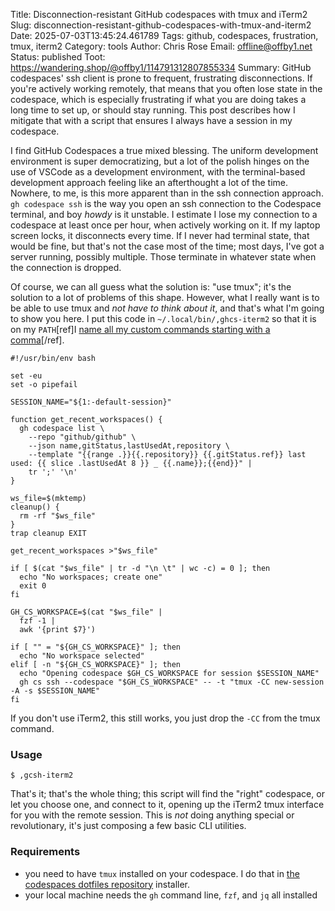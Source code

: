 Title: Disconnection-resistant GitHub codespaces with tmux and iTerm2
Slug: disconnection-resistant-github-codespaces-with-tmux-and-iterm2
Date: 2025-07-03T13:45:24.461789
Tags: github, codespaces, frustration, tmux, iterm2
Category: tools
Author: Chris Rose
Email: offline@offby1.net
Status: published
Toot: https://wandering.shop/@offby1/114791312807855334
Summary: GitHub codespaces' ssh client is prone to frequent, frustrating disconnections. If you're actively working remotely, that means that you often lose state in the codespace, which is especially frustrating if what you are doing takes a long time to set up, or should stay running. This post describes how I mitigate that with a script that ensures I always have a session in my codespace.

I find GitHub Codespaces a true mixed blessing. The uniform development environment is super democratizing, but a lot of the polish hinges on the use of VSCode as a development environment, with the terminal-based development approach feeling like an afterthought a lot of the time. Nowhere, to me, is this more apparent than in the ssh connection approach. `gh codespace ssh` is the way you open an ssh connection to the Codespace terminal, and boy _howdy_ is it unstable. I estimate I lose my connection to a codespace at least once per hour, when actively working on it. If my laptop screen locks, it disconnects every time. If I never had terminal state, that would be fine, but that's not the case most of the time; most days, I've got a server running, possibly multiple. Those terminate in whatever state when the connection is dropped.

Of course, we can all guess what the solution is: "use tmux"; it's the solution to a lot of problems of this shape. However, what I really want is to be able to use tmux and _not have to think about it_, and that's what I'm going to show you here. I put this code in `~/.local/bin/,ghcs-iterm2` so that it is on my `PATH`[ref]I <a href="https://rhodesmill.org/brandon/2009/commands-with-comma/">name all my custom commands starting with a comma</a>[/ref].

```shell
#!/usr/bin/env bash

set -eu
set -o pipefail

SESSION_NAME="${1:-default-session}"

function get_recent_workspaces() {
  gh codespace list \
    --repo "github/github" \
    --json name,gitStatus,lastUsedAt,repository \
    --template "{{range .}}{{.repository}} {{.gitStatus.ref}} last used: {{ slice .lastUsedAt 8 }} _ {{.name}};{{end}}" |
    tr ';' '\n'
}

ws_file=$(mktemp)
cleanup() {
  rm -rf "$ws_file"
}
trap cleanup EXIT

get_recent_workspaces >"$ws_file"

if [ $(cat "$ws_file" | tr -d "\n \t" | wc -c) = 0 ]; then
  echo "No workspaces; create one"
  exit 0
fi

GH_CS_WORKSPACE=$(cat "$ws_file" |
  fzf -1 |
  awk '{print $7}')

if [ "" = "${GH_CS_WORKSPACE}" ]; then
  echo "No workspace selected"
elif [ -n "${GH_CS_WORKSPACE}" ]; then
  echo "Opening codespace $GH_CS_WORKSPACE for session $SESSION_NAME"
  gh cs ssh --codespace "$GH_CS_WORKSPACE" -- -t "tmux -CC new-session -A -s $SESSION_NAME"
fi
```

If you don't use iTerm2, this still works, you just drop the `-CC` from the tmux command.

### Usage

```shellsession
$ ,gcsh-iterm2
```

That's it; that's the whole thing; this script will find the "right" codespace, or let you choose one, and connect to it, opening up the iTerm2 tmux interface for you with the remote session. This is _not_ doing anything special or revolutionary, it's just composing a few basic CLI utilities.

### Requirements

- you need to have `tmux` installed on your codespace. I do that in [the codespaces dotfiles repository](https://docs.github.com/en/codespaces/setting-your-user-preferences/personalizing-github-codespaces-for-your-account) installer.
- your local machine needs the `gh` command line, `fzf`, and `jq` all installed
